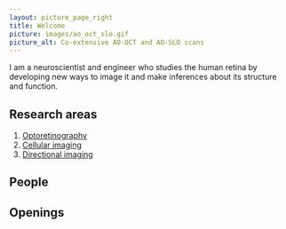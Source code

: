 ```yaml
---
layout: picture_page_right
title: Welcome
picture: images/ao_oct_slo.gif
picture_alt: Co-extensive AO-OCT and AO-SLO scans
---
```


I am a neuroscientist and engineer who studies the human retina by developing new ways to image it and make inferences about its structure and function.


## Research areas

1. [Optoretinography](optoretinography.html)
2. [Cellular imaging](cellular_imaging.html)
3. [Directional imaging](directional_imaging.html)

## People

## Openings

